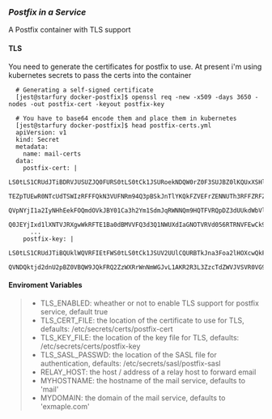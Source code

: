 ### *Postfix in a Service* ###

A Postfix container with TLS support

#### **TLS**

You need to generate the certificates for postfix to use. At present i'm using kubernetes secrets to pass the certs into the container

```shell
  # Generating a self-signed certificate
  [jest@starfury docker-postfix]$ openssl req -new -x509 -days 3650 -nodes -out postfix-cert -keyout postfix-key

  # You have to base64 encode them and place them in kubernetes
  [jest@starfury docker-postfix]$ head postfix-certs.yml
  apiVersion: v1
  kind: Secret
  metadata:
    name: mail-certs
  data:
    postfix-cert: |
      LS0tLS1CRUdJTiBDRVJUSUZJQ0FURS0tLS0tCk1JSURoekNDQW0rZ0F3SUJBZ0lKQUxXSHlCQkVO
      TEZpTUEwR0NTcUdTSWIzRFFFQkN3VUFNRm94Q3pBSkJnTlYKQkFZVEFrZENNUTh3RFFZRFZRUUlE
      QVpNYjI1a2IyNHhEekFOQmdOVkJBY01Ca3h2Ym1SdmJqRWNNQm9HQTFVRQpDZ3dUUkdWbVlYVnNk
      Q0JEYjIxd1lXNTVJRXgwWkRFTE1Ba0dBMVVFQ3d3Q1NWUXdIaGNOTVRVd056RTRNVFEwCk9UUTRX
      ...
    postfix-key: |
      LS0tLS1CRUdJTiBQUklWQVRFIEtFWS0tLS0tCk1JSUV2UUlCQURBTkJna3Foa2lHOXcwQkFRRUZB
      QVNDQktjd2dnU2pBZ0VBQW9JQkFRQ2ZzWXRrWnNmWGJvL1AKR2R3L3ZzcTdZWVJVSVR0VG9Mai9X
```

#### **Enviroment Variables**

> * TLS_ENABLED: wheather or not to enable TLS support for postfix service, default true
> * TLS_CERT_FILE: the location of the certificate to use for TLS, defaults: /etc/secrets/certs/postfix-cert
> * TLS_KEY_FILE: the location of the key file for TLS, defaults: /etc/secrets/certs/postfix-key
> * TLS_SASL_PASSWD: the location of the SASL file for authentication, defaults: /etc/secrets/sasl/postfix-sasl
> * RELAY_HOST: the host / address of a relay host to forward email
> * MYHOSTNAME: the hostname of the mail service, defaults to 'mail'
> * MYDOMAIN: the domain of the mail service, defaults to 'exmaple.com'
